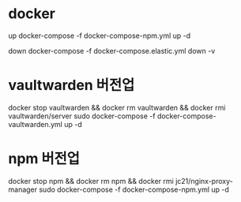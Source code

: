 # docker

up
docker-compose -f docker-compose-npm.yml up -d

down
docker-compose -f docker-compose.elastic.yml down -v


# vaultwarden 버전업
docker stop vaultwarden && docker rm vaultwarden && docker rmi vaultwarden/server
sudo docker-compose -f docker-compose-vaultwarden.yml up -d

# npm 버전업
docker stop npm && docker rm npm && docker rmi jc21/nginx-proxy-manager
sudo docker-compose -f docker-compose-npm.yml up -d